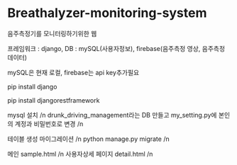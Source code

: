 # Breathalyzer-monitoring-system
음주측정기를 모니터링하기위한 웹

프레임워크 : django, DB : mySQL(사용자정보), firebase(음주측정 영상, 음주측정 데이터)

mySQL은 현재 로컬, firebase는 api key추가필요


pip install django

pip install djangorestframework


mysql 설치 /n
drunk_driving_management라는 DB 만들고 my_setting.py에 본인의 계정과 비밀번호로 변경 /n

테이블 생성 마이그레이션 /n 
python manage.py migrate /n

메인 sample.html /n
사용자상세 페이지 detail.html /n
